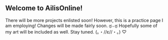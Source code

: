 ## Welcome to AilisOnline!
There will be more projects enlisted soon! However, this is a practice page I am employing! Changes will be made fairly soon.
ಥ⌣ಥ Hopefully some of my art will be included as well. Stay tuned. (｡・//ε//・｡)	♡ 

